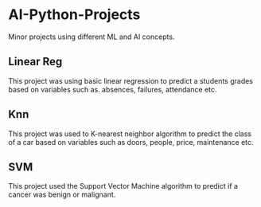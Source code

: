 # AI-Python-Projects
Minor projects using different ML and AI concepts. 

## Linear Reg
This project was using basic linear regression to predict a students grades based on variables such as. absences, failures, attendance etc. 

## Knn 
This project was used to K-nearest neighbor algorithm to predict the class of a car based on variables such as doors, people, price, maintenance etc. 

## SVM
This project used the Support Vector Machine algorithm to predict if a cancer was benign or malignant. 